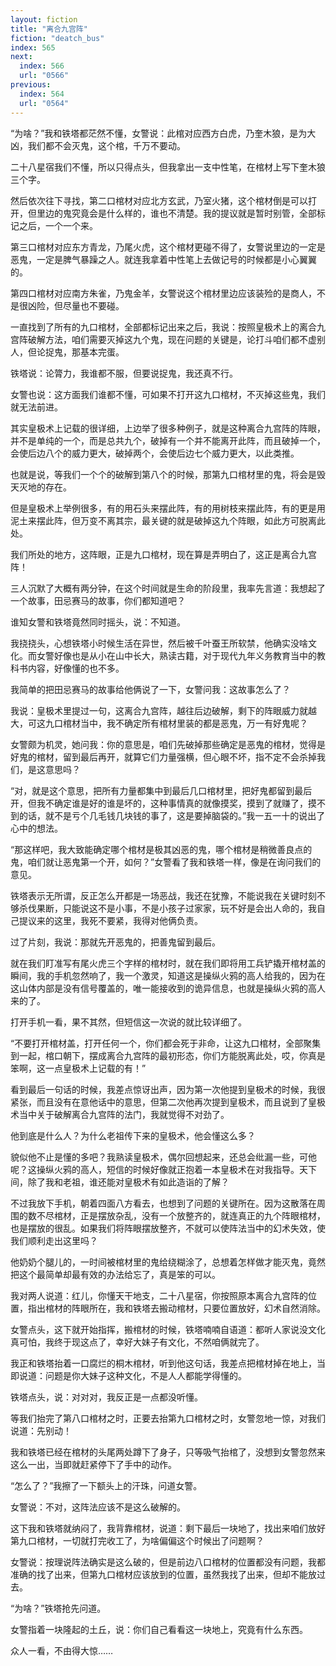 ```yaml
---
layout: fiction
title: "离合九宫阵"
fiction: "deatch_bus"
index: 565
next:
  index: 566
  url: "0566"
previous:
  index: 564
  url: "0564"
---
```

“为啥？”我和铁塔都茫然不懂，女警说：此棺对应西方白虎，乃奎木狼，是为大凶，我们都不会灭鬼，这个棺，千万不要动。

二十八星宿我们不懂，所以只得点头，但我拿出一支中性笔，在棺材上写下奎木狼三个字。

然后依次往下寻找，第二口棺材对应北方玄武，乃室火猪，这个棺材倒是可以打开，但里边的鬼究竟会是什么样的，谁也不清楚。我的提议就是暂时别管，全部标记之后，一个一个来。

第三口棺材对应东方青龙，乃尾火虎，这个棺材更碰不得了，女警说里边的一定是恶鬼，一定是脾气暴躁之人。就连我拿着中性笔上去做记号的时候都是小心翼翼的。

第四口棺材对应南方朱雀，乃鬼金羊，女警说这个棺材里边应该装殓的是商人，不是很凶险，但尽量也不要碰。

一直找到了所有的九口棺材，全部都标记出来之后，我说：按照皇极术上的离合九宫阵破解方法，咱们需要灭掉这九个鬼，现在问题的关键是，论打斗咱们都不虚别人，但论捉鬼，那基本完蛋。

铁塔说：论膂力，我谁都不服，但要说捉鬼，我还真不行。

女警也说：这方面我们谁都不懂，可如果不打开这九口棺材，不灭掉这些鬼，我们就无法前进。

其实皇极术上记载的很详细，上边举了很多种例子，就是这种离合九宫阵的阵眼，并不是单纯的一个，而是总共九个，破掉有一个并不能离开此阵，而且破掉一个，会使后边八个的威力更大，破掉两个，会使后边七个威力更大，以此类推。

也就是说，等我们一个个的破解到第八个的时候，那第九口棺材里的鬼，将会是毁天灭地的存在。

但是皇极术上举例很多，有的用石头来摆此阵，有的用树枝来摆此阵，有的更是用泥土来摆此阵，但万变不离其宗，最关键的就是破掉这九个阵眼，如此方可脱离此处。

我们所处的地方，这阵眼，正是九口棺材，现在算是弄明白了，这正是离合九宫阵！

三人沉默了大概有两分钟，在这个时间就是生命的阶段里，我率先言道：我想起了一个故事，田忌赛马的故事，你们都知道吧？

谁知女警和铁塔竟然同时摇头，说：不知道。

我挠挠头，心想铁塔小时候生活在异世，然后被千叶蚕王所软禁，他确实没啥文化。而女警好像也是从小在山中长大，熟读古籍，对于现代九年义务教育当中的教科书内容，好像懂的也不多。

我简单的把田忌赛马的故事给他俩说了一下，女警问我：这故事怎么了？

我说：皇极术里提过一句，这离合九宫阵，越往后边破解，剩下的阵眼威力就越大，可这九口棺材当中，我不确定所有棺材里装的都是恶鬼，万一有好鬼呢？

女警颇为机灵，她问我：你的意思是，咱们先破掉那些确定是恶鬼的棺材，觉得是好鬼的棺材，留到最后再开，就算它们力量强横，但心眼不坏，指不定不会杀掉我们，是这意思吗？

“对，就是这个意思，把所有力量都集中到最后几口棺材里，把好鬼都留到最后开，但我不确定谁是好的谁是坏的，这种事情真的就像摸奖，摸到了就赚了，摸不到的话，就不是亏个几毛钱几块钱的事了，这是要掉脑袋的。”我一五一十的说出了心中的想法。

“那这样吧，我大致能确定哪个棺材是极其凶恶的鬼，哪个棺材是稍微善良点的鬼，咱们就让恶鬼第一个开，如何？”女警看了我和铁塔一样，像是在询问我们的意见。

铁塔表示无所谓，反正怎么开都是一场恶战，我还在犹豫，不能说我在关键时刻不够杀伐果断，只能说这不是小事，不是小孩子过家家，玩不好是会出人命的，我自己提议来的这里，我死不要紧，我得对他俩负责。

过了片刻，我说：那就先开恶鬼的，把善鬼留到最后。

就在我们盯准写有尾火虎三个字样的棺材时，就在我们即将用工兵铲撬开棺材盖的瞬间，我的手机忽然响了，我一个激灵，知道这是操纵火鸦的高人给我的，因为在这山体内部是没有信号覆盖的，唯一能接收到的诡异信息，也就是操纵火鸦的高人来的了。

打开手机一看，果不其然，但短信这一次说的就比较详细了。

“不要打开棺材盖，打开任何一个，你们都会死于非命，让这九口棺材，全部聚集到一起，棺口朝下，摆成离合九宫阵的最初形态，你们方能脱离此处，哎，你真是笨啊，这一点皇极术上记载的有！”

看到最后一句话的时候，我差点惊讶出声，因为第一次他提到皇极术的时候，我很紧张，而且没有在意他话中的意思，但第二次他再次提到皇极术，而且说到了皇极术当中关于破解离合九宫阵的法门，我就觉得不对劲了。

他到底是什么人？为什么老祖传下来的皇极术，他会懂这么多？

貌似他不止是懂的多吧？我熟读皇极术，偶尔回想起来，还总会纰漏一些，可他呢？这操纵火鸦的高人，短信的时候好像就正抱着一本皇极术在对我指导。天下间，除了我和老祖，谁还能对皇极术有如此造诣的了解？

不过我放下手机，朝着四面八方看去，也想到了问题的关键所在。因为这散落在周围的数不尽棺材，正是摆放杂乱，没有一个放整齐的，就连真正的九个阵眼棺材，也是摆放的很乱。如果我们将阵眼摆放整齐，不就可以使阵法当中的幻术失效，使我们顺利走出这里吗？

他奶奶个腿儿的，一时间被棺材里的鬼给绕糊涂了，总想着怎样做才能灭鬼，竟然把这个最简单却最有效的办法给忘了，真是笨的可以。

我对两人说道：红儿，你懂天干地支，二十八星宿，你按照原本离合九宫阵的位置，指出棺材的阵眼所在，我和铁塔去搬动棺材，只要位置放好，幻术自然消除。

女警点头，这下就开始指挥，搬棺材的时候，铁塔喃喃自语道：都听人家说没文化真可怕，我终于现这点了，幸好大妹子有文化，不然咱俩就完了。

我正和铁塔抬着一口腐烂的桐木棺材，听到他这句话，我差点把棺材掉在地上，当即说道：问题是你大妹子这种文化，不是人人都能学得懂的。

铁塔点头，说：对对对，我反正是一点都没听懂。

等我们抬完了第八口棺材之时，正要去抬第九口棺材之时，女警忽地一惊，对我们说道：先别动！

我和铁塔已经在棺材的头尾两处蹲下了身子，只等吸气抬棺了，没想到女警忽然来这么一出，当即就赶紧停下了手中的动作。

“怎么了？”我擦了一下额头上的汗珠，问道女警。

女警说：不对，这阵法应该不是这么破解的。

这下我和铁塔就纳闷了，我背靠棺材，说道：剩下最后一块地了，找出来咱们放好第九口棺材，一切就打完收工了，为啥偏偏这个时候出了问题啊？

女警说：按理说阵法确实是这么破的，但是前边八口棺材的位置都没有问题，我都准确的找了出来，但第九口棺材应该放到的位置，虽然我找了出来，但却不能放过去。

“为啥？”铁塔抢先问道。

女警指着一块隆起的土丘，说：你们自己看看这一块地上，究竟有什么东西。

众人一看，不由得大惊……